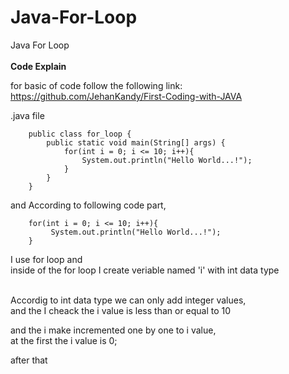 # Java-For-Loop
Java For Loop
<br><br>
<b>Code Explain</b>

for basic of code follow the following link: <br>
https://github.com/JehanKandy/First-Coding-with-JAVA
<br>

.java file

        public class for_loop {
            public static void main(String[] args) {
                for(int i = 0; i <= 10; i++){
                    System.out.println("Hello World...!");
                }
            }    
        }



and According to following code part, 

        for(int i = 0; i <= 10; i++){
             System.out.println("Hello World...!");
        }

I use for loop and <br>
inside of the for loop I create veriable named 'i' with int data type
<br><br>

Accordig to int data type we can only add integer values,
<br>and the I cheack the i value is less than or equal to 10

and the i make incremented one by one to i value,<br>
at the first the i value is 0;

after that 

